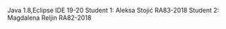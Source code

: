 Java 1.8,Eclipse IDE 19-20
Student 1: Aleksa Stojić  RA83-2018
Student 2: Magdalena Reljin RA82-2018
